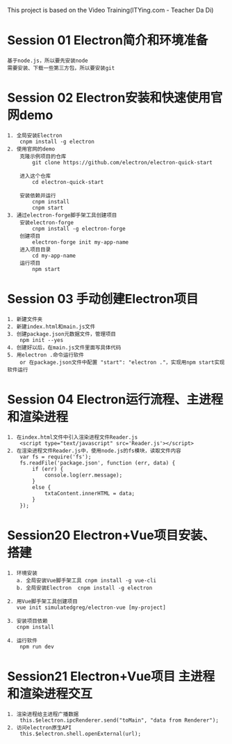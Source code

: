 This project is based on the Video Training(ITYing.com - Teacher Da Di)

# Session 01 Electron简介和环境准备
    基于node.js，所以要先安装node
    需要安装、下载一些第三方包，所以要安装git

# Session 02 Electron安装和快速使用官网demo
    1. 全局安装Electron
        cnpm install -g electron
    2. 使用官网的demo
        克隆示例项目的仓库
            git clone https://github.com/electron/electron-quick-start

        进入这个仓库
            cd electron-quick-start

        安装依赖并运行
            cnpm install 
            cnpm start
    3. 通过electron-forge脚手架工具创建项目
        安装electron-forge
            cnpm install -g electron-forge
        创建项目
            electron-forge init my-app-name
        进入项目目录
            cd my-app-name
        运行项目
            npm start

# Session 03 手动创建Electron项目
    1. 新建文件夹
    2. 新建index.html和main.js文件
    3. 创建package.json元数据文件，管理项目
        npm init --yes
    4. 创建好以后，在main.js文件里面写具体代码
    5. 用electron .命令运行软件
        or 在package.json文件中配置 "start": "electron ."，实现用npm start实现软件运行

# Session 04 Electron运行流程、主进程和渲染进程
    1. 在index.html文件中引入渲染进程文件Reader.js
        <script type="text/javascript" src='Reader.js'></script>
    2. 在渲染进程文件Reader.js中，使用node.js的fs模块，读取文件内容
        var fs = require('fs');
        fs.readFile('package.json', function (err, data) {
            if (err) {
                console.log(err.message);
            }
            else {
                txtaContent.innerHTML = data;
            }
        });

# Session20 Electron+Vue项目安装、搭建
    1. 环境安装
       a. 全局安装Vue脚手架工具 cnpm install -g vue-cli
       b. 全局安装Electron  cnpm install -g electron
    
    2. 用Vue脚手架工具创建项目   
       vue init simulatedgreg/electron-vue [my-project]
    
    3. 安装项目依赖
       cnpm install

    4. 运行软件
        npm run dev

# Session21 Electron+Vue项目 主进程和渲染进程交互
    1. 渲染进程给主进程广播数据
        this.$electron.ipcRenderer.send("toMain", "data from Renderer");
    2. 访问electron原生API
        this.$electron.shell.openExternal(url);

